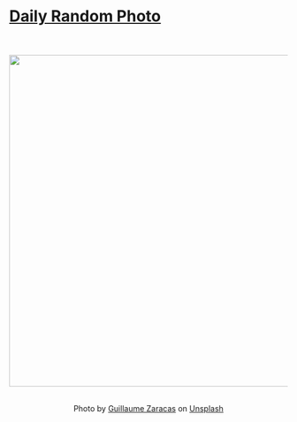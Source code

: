 # [Daily Random Photo](https://www.dailyrandomphoto.com/)

<div align="center">
  <br>
  <br>
  <a href="https://www.dailyrandomphoto.com/p/2021/2021-07-26/"><img src="https://images.unsplash.com/photo-1626436926429-7e6e06a75060?crop=entropy&cs=tinysrgb&fit=max&fm=jpg&ixid=Mnw3NzUwOHwwfDF8cmFuZG9tfHx8fHx8fHx8MTYyNzI1ODQ1OQ&ixlib=rb-1.2.1&q=80&w=1080" width="600px"></a>
  <br>
  <br>
  <p class="has-text-grey">Photo by <a href="https://unsplash.com/@gzaracas?utm_source=Daily%20Random%20Photo&amp;utm_medium=referral" target="_blank" rel="noopener noreferrer">Guillaume Zaracas</a> on <a href="https://unsplash.com/photos/GIuFgo3lJuI?utm_source=Daily%20Random%20Photo&amp;utm_medium=referral" target="_blank" rel="noopener noreferrer">Unsplash</a></p>
</div>

